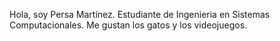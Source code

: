 Hola, soy Persa Martínez. Estudiante de Ingenieria en Sistemas Computacionales. Me gustan los gatos y los videojuegos.
